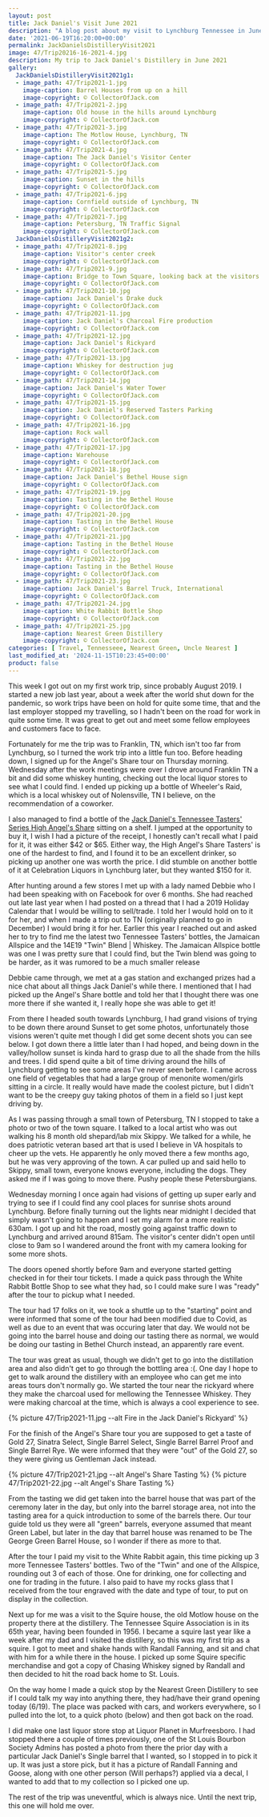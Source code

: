 ```yaml
---
layout: post
title: Jack Daniel's Visit June 2021
description: "A blog post about my visit to Lynchburg Tennessee in June 2021, which coincided with the Green Family reunion weekend."
date: '2021-06-19T16:20:00+00:00'
permalink: JackDanielsDistilleryVisit2021
image: 47/Trip20216-16-2021-4.jpg
description: My trip to Jack Daniel's Distillery in June 2021
gallery:
  JackDanielsDistilleryVisit2021g1:
  - image_path: 47/Trip2021-1.jpg
    image-caption: Barrel Houses from up on a hill
    image-copyright: © CollectorOfJack.com
  - image_path: 47/Trip2021-2.jpg
    image-caption: Old house in the hills around Lynchburg
    image-copyright: © CollectorOfJack.com
  - image_path: 47/Trip2021-3.jpg
    image-caption: The Motlow House, Lynchburg, TN
    image-copyright: © CollectorOfJack.com
  - image_path: 47/Trip2021-4.jpg
    image-caption: The Jack Daniel's Visitor Center
    image-copyright: © CollectorOfJack.com
  - image_path: 47/Trip2021-5.jpg
    image-caption: Sunset in the hills
    image-copyright: © CollectorOfJack.com
  - image_path: 47/Trip2021-6.jpg
    image-caption: Cornfield outside of Lynchburg, TN
    image-copyright: © CollectorOfJack.com
  - image_path: 47/Trip2021-7.jpg
    image-caption: Petersburg, TN Traffic Signal
    image-copyright: © CollectorOfJack.com
  JackDanielsDistilleryVisit2021g2:
  - image_path: 47/Trip2021-8.jpg
    image-caption: Visitor's center creek
    image-copyright: © CollectorOfJack.com  
  - image_path: 47/Trip2021-9.jpg
    image-caption: Bridge to Town Square, looking back at the visitors center
    image-copyright: © CollectorOfJack.com  
  - image_path: 47/Trip2021-10.jpg
    image-caption: Jack Daniel's Drake duck
    image-copyright: © CollectorOfJack.com  
  - image_path: 47/Trip2021-11.jpg
    image-caption: Jack Daniel's Charcoal Fire production
    image-copyright: © CollectorOfJack.com  
  - image_path: 47/Trip2021-12.jpg
    image-caption: Jack Daniel's Rickyard
    image-copyright: © CollectorOfJack.com  
  - image_path: 47/Trip2021-13.jpg
    image-caption: Whiskey for destruction jug
    image-copyright: © CollectorOfJack.com  
  - image_path: 47/Trip2021-14.jpg
    image-caption: Jack Daniel's Water Tower
    image-copyright: © CollectorOfJack.com  
  - image_path: 47/Trip2021-15.jpg
    image-caption: Jack Daniel's Reserved Tasters Parking
    image-copyright: © CollectorOfJack.com  
  - image_path: 47/Trip2021-16.jpg
    image-caption: Rock wall
    image-copyright: © CollectorOfJack.com  
  - image_path: 47/Trip2021-17.jpg
    image-caption: Warehouse
    image-copyright: © CollectorOfJack.com  
  - image_path: 47/Trip2021-18.jpg
    image-caption: Jack Daniel's Bethel House sign
    image-copyright: © CollectorOfJack.com  
  - image_path: 47/Trip2021-19.jpg
    image-caption: Tasting in the Bethel House
    image-copyright: © CollectorOfJack.com  
  - image_path: 47/Trip2021-20.jpg
    image-caption: Tasting in the Bethel House
    image-copyright: © CollectorOfJack.com  
  - image_path: 47/Trip2021-21.jpg
    image-caption: Tasting in the Bethel House
    image-copyright: © CollectorOfJack.com  
  - image_path: 47/Trip2021-22.jpg
    image-caption: Tasting in the Bethel House
    image-copyright: © CollectorOfJack.com  
  - image_path: 47/Trip2021-23.jpg
    image-caption: Jack Daniel's Barrel Truck, International
    image-copyright: © CollectorOfJack.com  
  - image_path: 47/Trip2021-24.jpg
    image-caption: White Rabbit Bottle Shop
    image-copyright: © CollectorOfJack.com  
  - image_path: 47/Trip2021-25.jpg
    image-caption: Nearest Green Distillery
    image-copyright: © CollectorOfJack.com 
categories: [ Travel, Tennesseee, Nearest Green, Uncle Nearest ] 
last_modified_at: '2024-11-15T10:23:45+00:00'
product: false
---
```


This week I got out on my first work trip, since probably August 2019. I started a new job last year, about a week after the world shut down for the pandemic, so work trips have been on hold for quite some time, that and the last employer stopped my travelling, so I hadn't been on the road for work in quite some time. It was great to get out and meet some fellow employees and customers face to face.

Fortunately for me the trip was to Franklin, TN, which isn't too far from Lynchburg, so I turned the work trip into a little fun too. Before heading down, I signed up for the Angel's Share tour on Thursday morning. Wednesday after the work meetings were over I drove around Franklin TN a bit and did some whiskey hunting, checking out the local liquor stores to see what I could find. I ended up picking up a bottle of Wheeler's Raid, which is a local whiskey out of Nolensville, TN I believe, on the recommendation of a coworker.

I also managed to find a bottle of the [Jack Daniel's Tennessee Tasters' Series High Angel's Share](https://collectorofjack.com/HighAngelsShare) sitting on a shelf. I jumped at the opportunity to buy it, I wish I had a picture of the receipt, I honestly can't recall what I paid for it, it was either $42 or $65. Either way, the High Angel's Share Tasters' is one of the hardest to find, and I found it to be an excellent drinker, so picking up another one was worth the price. I did stumble on another bottle of it at Celebration Liquors in Lynchburg later, but they wanted $150 for it.

After hunting around a few stores I met up with a lady named Debbie who I had been speaking with on Facebook for over 6 months. She had reached out late last year when I had posted on a thread that I had a 2019 Holiday Calendar that I would be willing to sell/trade. I told her I would hold on to it for her, and when I made a trip out to TN (originally planned to go in December) I would bring it for her. Earlier this year I reached out and asked her to try to find me the latest two Tennessee Tasters' bottles, the Jamaican Allspice and the 14E19 "Twin" Blend \| Whiskey. The Jamaican Allspice bottle was one I was pretty sure that I could find, but the Twin blend was going to be harder, as it was rumored to be a much smaller release

Debbie came through, we met at a gas station and exchanged prizes had a nice chat about all things Jack Daniel's while there. I mentioned that I had picked up the Angel's Share bottle and told her that I thought there was one more there if she wanted it, I really hope she was able to get it!

From there I headed south towards Lynchburg, I had grand visions of trying to be down there around Sunset to get some photos, unfortunately those visions weren't quite met though I did get some decent shots you can see below. I got down there a little later than I had hoped, and being down in the valley/hollow sunset is kinda hard to grasp due to all the shade from the hills and trees. I did spend quite a bit of time driving around the hills of Lynchburg getting to see some areas I've never seen before. I came across one field of vegetables that had a large group of menonite women/girls sitting in a circle. It really would have made the coolest picture, but I didn't want to be the creepy guy taking photos of them in a field so I just kept driving by.

As I was passing through a small town of Petersburg, TN I stopped to take a photo or two of the town square. I talked to a local artist who was out walking his 8 month old shepard/lab mix Skippy. We talked for a while, he does patriotic veteran based art that is used I believe in VA hospitals to cheer up the vets. He apparently he only moved there a few months ago, but he was very approving of the town. A car pulled up and said hello to Skippy, small town, everyone knows everyone, including the dogs. They asked me if I was going to move there. Pushy people these Petersburgians.

Wednesday morning I once again had visions of getting up super early and trying to see if I could find any cool places for sunrise shots around Lynchburg. Before finally turning out the lights near midnight I decided that simply wasn't going to happen and I set my alarm for a more realistic 630am. I got up and hit the road, mostly going against traffic down to Lynchburg and arrived around 815am. The visitor's center didn't open until close to 9am so I wandered around the front with my camera looking for some more shots.

The doors opened shortly before 9am and everyone started getting checked in for their tour tickets. I made a quick pass through the White Rabbit Bottle Shop to see what they had, so I could make sure I was "ready" after the tour to pickup what I needed.

The tour had 17 folks on it, we took a shuttle up to the "starting" point and were informed that some of the tour had been modified due to Covid, as well as due to an event that was occuring later that day. We would not be going into the barrel house and doing our tasting there as normal, we would be doing our tasting in Bethel Church instead, an apparently rare event.

The tour was great as usual, though we didn't get to go into the distillation area and also didn't get to go through the bottling area :(. One day I hope to get to walk around the distillery with an employee who can get me into areas tours don't normally go. We started the tour near the rickyard where they make the charcoal used for mellowing the Tennessee Whiskey. They were making charcoal at the time, which is always a cool experience to see. 

{% picture 47/Trip2021-11.jpg --alt Fire in the Jack Daniel's Rickyard' %}

For the finish of the Angel's Share tour you are supposed to get a taste of Gold 27, Sinatra Select, Single Barrel Select, Single Barrel Barrel Proof and Single Barrel Rye. We were informed that they were "out" of the Gold 27, so they were giving us Gentleman Jack instead. 

{% picture 47/Trip2021-21.jpg --alt Angel's Share Tasting %}
{% picture 47/Trip2021-22.jpg --alt Angel's Share Tasting %}

From the tasting we did get taken into the barrel house that was part of the ceremony later in the day, but only into the barrel storage area, not into the tasting area for a quick introduction to some of the barrels there. Our tour guide told us they were all "green" barrels, everyone assumed that meant Green Label, but later in the day that barrel house was renamed to be The George Green Barrel House, so I wonder if there as more to that.

After the tour I paid my visit to the White Rabbit again, this time picking up 3 more Tennessee Tasters' bottles. Two of the "Twin" and one of the Allspice, rounding out 3 of each of those. One for drinking, one for collecting and one for trading in the future. I also paid to have my rocks glass that I received from the tour engraved with the date and type of tour, to put on display in the collection.

Next up for me was a visit to the Squire house, the old Motlow house on the property there at the distillery. The Tennessee Squire Association is in its 65th year, having been founded in 1956. I became a squire last year like a week after my dad and I visited the distillery, so this was my first trip as a squire. I got to meet and shake hands with Randall Fanning, and sit and chat with him for a while there in the house. I picked up some Squire specific merchandise and got a copy of Chasing Whiskey signed by Randall and then decided to hit the road back home to St. Louis.

On the way home I made a quick stop by the Nearest Green Distillery to see if I could talk my way into anything there, they had/have their grand opening today (6/19). The place was packed with cars, and workers everywhere, so I pulled into the lot, to a quick photo (below) and then got back on the road.

I did make one last liquor store stop at Liquor Planet in Murfreesboro. I had stopped there a couple of times previously, one of the St Louis Bourbon Society Admins has posted a photo from there the prior day with a particular Jack Daniel's Single barrel that I wanted, so I stopped in to pick it up. It was just a store pick, but it has a picture of Randall Fanning and Goose, along with one other person (Will perhaps?) applied via a decal, I wanted to add that to my collection so I picked one up. 

The rest of the trip was uneventful, which is always nice. Until the next trip, this one will hold me over.

